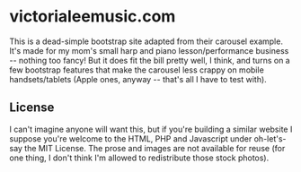 victorialeemusic.com
====================

This is a dead-simple bootstrap site adapted from their carousel example. It's made for my mom's small harp and piano lesson/performance business -- nothing too fancy! But it does fit the bill pretty well, I think, and turns on a few bootstrap features that make the carousel less crappy on mobile handsets/tablets (Apple ones, anyway -- that's all I have to test with).

License
-------
I can't imagine anyone will want this, but if you're building a similar website I suppose you're welcome to the HTML, PHP and Javascript under oh-let's-say the MIT License. The prose and images are not available for reuse (for one thing, I don't think I'm allowed to redistribute those stock photos).